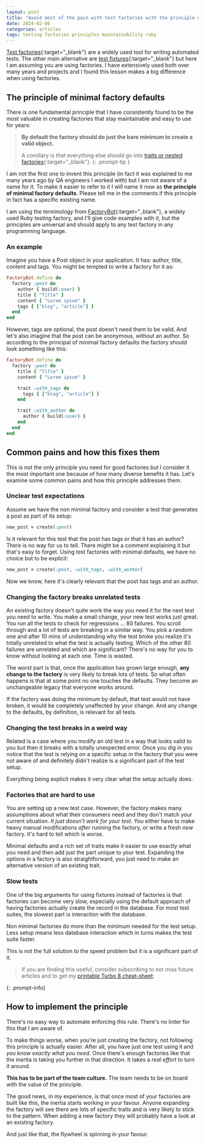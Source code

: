 ```yaml
---
layout: post
title: "Avoid most of the pain with test factories with the principle of minimal defaults"
date: 2024-02-06
categories: articles
tags: testing factories principles maintainability ruby
---
```


[Test factories](https://thoughtbot.com/blog/why-factories){:target="\_blank"} are a widely used tool for writing automated tests. The other main alternative are [test fixtures](https://guides.rubyonrails.org/testing.html#the-low-down-on-fixtures){:target="\_blank"} but here I am assuming you are using factories. I have extensively used both over many years and projects and I found this lesson makes a big difference when using factories.

## The principle of minimal factory defaults

There is one fundamental principle that I have consistently found to be the most valuable in creating factories that stay maintainable and easy to use for years:

> **By default the factory should do just the bare minimum to create a valid object.**
>
> A corollary is that  everything else should go into [traits or nested factories](https://www.codewithjason.com/factory-bot-traits-vs-nested-factories/){:target="\_blank"}.
{: .prompt-tip }

I am not the first one to invent this principle (in fact it was explained to me many years ago by QA engineers I worked with) but I am not aware of a name for it. To make it easier to refer to it I will name it now as **the principle of minimal factory defaults**. Please tell me in the comments if this principle in fact has a specific existing name.

I am using the terminology from [FactoryBot](https://thoughtbot.github.io/factory_bot/){:target="\_blank"}, a widely used Ruby testing factory, and I'll give code examples with it, but the principles are universal and should apply to any test factory in any programming language.

### An example

Imagine you have a Post object in your application. It has: author, title, content and tags. You might be tempted to write a factory for it as:

```ruby
FactoryBot.define do
  factory :post do
    author { build(:user) }
    title { "Title" }
    content { "Lorem ipsum" }
    tags { ["blog", "article"] }
  end
end
```

However, tags are optional, the post doesn't need them to be valid. And let's also imagine that the post can be anonymous, without an author. So according to the principal of minimal factory defaults the factory should look something like this:

```ruby
FactoryBot.define do
  factory :post do
    title { "Title" }
    content { "Lorem ipsum" }

    trait :with_tags do
      tags { ["blog", "article"] }
    end

    trait :with_author do
      author { build(:user) }
    end
  end
end
```

## Common pains and how this fixes them

This is not the only principle you need for good factories but I consider it the most important one because of how many diverse benefits it has.
Let's examine some common pains and how this principle addresses them.

### Unclear test expectations

Assume we have the non minimal factory and consider a test that generates a post as part of its setup:
```ruby
new_post = create(:post)
```
Is it relevant for this test that the post has tags or that it has an author? There is no way for us to tell. There might be a comment explaining it but that's easy to forget. Using test factories with minimal defaults, we have no choice but to be explicit:
```ruby
new_post = create(:post, :with_tags, :with_author)
```
Now we know, here it's clearly relevant that the post has tags and an author.
### Changing the factory breaks unrelated tests

An existing factory doesn't quite work the way you need it for the next test you need to write. You make a small change, your new test works just great. You run all the tests to check for regressions ... 80 failures. You scroll through and a lot of tests are breaking in a similar way. You pick a random one and after 10 mins of understanding why the test broke you realize it's totally unrelated to what the test is actually testing. Which of the other 80 failures are unrelated and which are significant? There's no way for you to know without looking at each one. Time is wasted.

The worst part is that, once the application has grown large enough, **any change to the factory** is very likely to break lots of tests. So what often happens is that at some point no one touches the defaults. They become an unchangeable legacy that everyone works around.

If the factory was doing the minimum by default, that test would not have broken, it would be completely unaffected by your change. And any change to the defaults, by definition, is relevant for all tests.

### Changing the test breaks in a weird way

Related is a case where you modify an old test in a way that looks valid to you but then it breaks with a totally unexpected error. Once you dig in you notice that the test is relying on a specific setup in the factory that you were not aware of and definitely didn't realize is a significant part of the test setup.

Everything being explicit makes it very clear what the setup actually does.

### Factories that are hard to use

You are setting up a new test case. However, the factory makes many assumptions about what their consumers need and they don't match your current situation. *It just doesn't work for your test*. You either have to make heavy manual modifications *after* running the factory, or write a fresh *new* factory. It's hard to tell which is worse.

Minimal defaults and a rich set of traits make it easier to use exactly what you need and then add just the part unique to your test. Expanding the options in a factory is also straightforward, you just need to make an alternative version of an existing trait.

### Slow tests

One of the big arguments for using fixtures instead of factories is that factories can become very slow, especially using the default approach of having factories actually create the record in the database. For most test suites, the slowest part is interaction with the database.

Non minimal factories do more than the minimum needed for the test setup. Less setup means less database interaction which in turns makes the test suite faster.

This is not the full solution to the speed problem but it is a significant part of it.

> If you are finding this useful, consider subscribing to not miss future articles and to get my [printable Turbo 8 cheat-sheet](/cheatsheet):
> <script async data-uid="c481ada422" src="https://thoughtful-producer-2834.ck.page/c481ada422/index.js"></script>
{: .prompt-info}

## How to implement the principle

There's no easy way to automate enforcing this rule. There's no linter for this that I am aware of.

To make things worse, when you're just creating the factory, not following this principle is actually easier. After all, you have just one test using it and *you know exactly what you need*. Once there's enough factories like that the inertia is taking you further in that direction. It takes a *real effort* to turn it around.

**This has to be part of the team culture.** The team needs to be on board with the value of the principle.

The good news, in my experience, is that once most of your factories are built like this, the inertia starts working in your favour. Anyone expanding the factory will see there are lots of specific traits and is very likely to stick to the pattern. When adding a new factory they will probably have a look at an existing factory.

And just like that, the flywheel is spinning in your favour.
